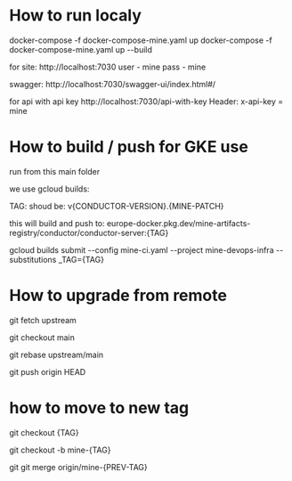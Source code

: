 
# How to run localy 

docker-compose -f docker-compose-mine.yaml up
docker-compose -f docker-compose-mine.yaml up --build

for site:
http://localhost:7030
user - mine
pass - mine

swagger: http://localhost:7030/swagger-ui/index.html#/

for api with api key
http://localhost:7030/api-with-key
Header: x-api-key = mine

# How to build / push for GKE use
run from this main folder

we use gcloud builds:

TAG: shoud be: v{CONDUCTOR-VERSION}.{MINE-PATCH}

this will build and push to: europe-docker.pkg.dev/mine-artifacts-registry/conductor/conductor-server:{TAG}

gcloud builds submit --config mine-ci.yaml --project mine-devops-infra --substitutions _TAG={TAG}

# How to upgrade from remote

git fetch upstream

git checkout main

git rebase upstream/main

git push origin HEAD

# how to move to new tag

git checkout {TAG}

git checkout -b mine-{TAG}

git git merge origin/mine-{PREV-TAG}
